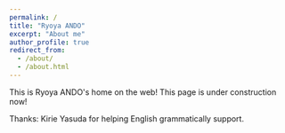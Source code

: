 ```yaml
---
permalink: /
title: "Ryoya ANDO"
excerpt: "About me"
author_profile: true
redirect_from: 
  - /about/
  - /about.html
---
```


This is Ryoya ANDO's home on the web! This page is under construction now! 

Thanks: Kirie Yasuda for helping English grammatically support.

